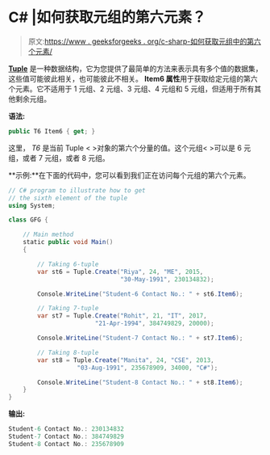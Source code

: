 # C# |如何获取元组的第六元素？

> 原文:[https://www . geeksforgeeks . org/c-sharp-如何获取元组中的第六个元素/](https://www.geeksforgeeks.org/c-sharp-how-to-get-sixth-element-of-the-tuple/)

**[Tuple](https://www.geeksforgeeks.org/c-sharp-tuple/)** 是一种数据结构，它为您提供了最简单的方法来表示具有多个值的数据集，这些值可能彼此相关，也可能彼此不相关。 **Item6 属性**用于获取给定元组的第六个元素。它不适用于 1 元组、2 元组、3 元组、4 元组和 5 元组，但适用于所有其他剩余元组。

**语法:**

```cs
public T6 Item6 { get; }
```

这里， *T6* 是当前 Tuple < >对象的第六个分量的值。这个元组< >可以是 6 元组，或者 7 元组，或者 8 元组。

**示例:**在下面的代码中，您可以看到我们正在访问每个元组的第六个元素。

```cs
// C# program to illustrate how to get 
// the sixth element of the tuple
using System;

class GFG {

    // Main method
    static public void Main()
    {

        // Taking 6-tuple
        var st6 = Tuple.Create("Riya", 24, "ME", 2015,
                               "30-May-1991", 230134832);

        Console.WriteLine("Student-6 Contact No.: " + st6.Item6);

        // Taking 7-tuple
        var st7 = Tuple.Create("Rohit", 21, "IT", 2017, 
                        "21-Apr-1994", 384749829, 20000);

        Console.WriteLine("Student-7 Contact No.: " + st7.Item6);

        // Taking 8-tuple
        var st8 = Tuple.Create("Manita", 24, "CSE", 2013, 
                   "03-Aug-1991", 235678909, 34000, "C#");

        Console.WriteLine("Student-8 Contact No.: " + st8.Item6);
    }
}
```

**输出:**

```cs
Student-6 Contact No.: 230134832
Student-7 Contact No.: 384749829
Student-8 Contact No.: 235678909

```